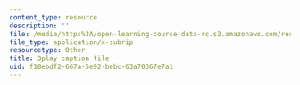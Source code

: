 ```yaml
---
content_type: resource
description: ''
file: /media/https%3A/open-learning-course-data-rc.s3.amazonaws.com/res-6-006-video-demonstrations-in-lasers-and-optics-spring-2008/f18ebdf2667a5e92bebc63a70367e7a1_cpIVTXNC2s8.vtt
file_type: application/x-subrip
resourcetype: Other
title: 3play caption file
uid: f18ebdf2-667a-5e92-bebc-63a70367e7a1
---
```

